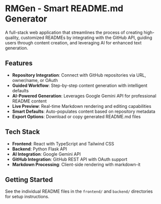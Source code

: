 # RMGen - Smart README.md Generator

A full-stack web application that streamlines the process of creating high-quality, customized READMEs by integrating with the GitHub API, guiding users through content creation, and leveraging AI for enhanced text generation.

## Features

- **Repository Integration**: Connect with GitHub repositories via URL, owner/name, or OAuth
- **Guided Workflow**: Step-by-step content generation with intelligent defaults
- **AI-Powered Generation**: Leverages Google Gemini API for professional README content
- **Live Preview**: Real-time Markdown rendering and editing capabilities
- **Smart Defaults**: Auto-populates content based on repository metadata
- **Export Options**: Download or copy generated README.md files

## Tech Stack

- **Frontend**: React with TypeScript and Tailwind CSS
- **Backend**: Python Flask API
- **AI Integration**: Google Gemini API
- **GitHub Integration**: GitHub REST API with OAuth support
- **Markdown Processing**: Client-side rendering with markdown-it

## Getting Started

See the individual README files in the `frontend/` and `backend/` directories for setup instructions.
